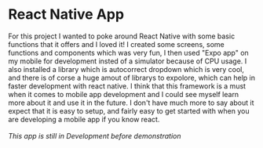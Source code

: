 # React Native App

<p>For this project I wanted to poke around React Native with some basic functions that it offers and I loved it! I created some screens, some functions and components which was very fun, I then used "Expo app" on my mobile for development insted of a simulator because of CPU usage. I also installed a library which is autocorrect dropdown which is very cool, and there is of corse a huge amout of librarys to expolore, which can help in faster development with react native. I think that this framework is a must when it comes to mobile app development and I could see myself learn more about it and use it in the future. I don't have much more to say about it expect that it is easy to setup, and fairly easy to get started with when you are developing a mobile app if you know react.
<br>
<br>
<em>This app is still in Development before demonstration</em>
